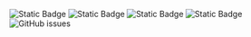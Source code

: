 ![Static Badge](https://img.shields.io/badge/blacklists-60-000000) ![Static Badge](https://img.shields.io/badge/blacklisted-3024468-cc0000) ![Static Badge](https://img.shields.io/badge/whitelisted-2242-00CC00) ![Static Badge](https://img.shields.io/badge/streaming_blacklist-28106-000000) ![GitHub issues](https://img.shields.io/github/issues/fabriziosalmi/blacklists)
